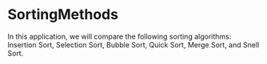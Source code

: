 # SortingMethods
In this application, we will compare the following sorting algorithms: Insertion Sort, Selection Sort, Bubble Sort, Quick Sort, Merge Sort, and Snell Sort. 
